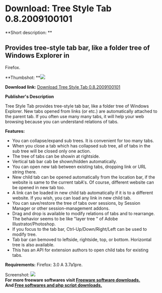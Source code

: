 # Download: Tree Style Tab 0.8.2009100101

**Short description: **

## Provides tree-style tab bar, like a folder tree of Windows Explorer in
Firefox.

  
**Thumbshot: **![](http://www.freewarefiles.com/screenshot/treestyletab_md.jpg)   
  
**Download link:** [Download Tree Style Tab 0.8.2009100101](http://freesoftwares.boysofts.com/Tree-Style-Tab_program_51703.html)  
  

**Publisher's Description**  
  

Tree Style Tab provides tree-style tab bar, like a folder tree of Windows
Explorer. New tabs opened from links (or etc.) are automatically attached to
the parent tab. If you often use many many tabs, it will help your web
browsing because you can understand relations of tabs.

**Features:**

  * You can collapse/expand sub trees. It is convenient for too many tabs. 
  * When you close a tab which has collapsed sub tree, all of tabs in the sub tree will be closed only one action. 
  * The tree of tabs can be showin at rightside. 
  * Vertical tab bar cab be shown/hidden automatically. 
  * You can open new tab between existing tabs, dropping link or URL string there. 
  * New child tab can be opened automatically from the location bar, if the website is same to the current tabA's. Of course, different website can be opened in new tab too. 
  * A link can be loaded in new child tab automatically if it is to a different website. If you wish, you can load any link in new child tab. 
  * You can save/restore the tree of tabs over sessions, by Session Manager or other session-management addons. 
  * Drag and drop is available to modify relations of tabs and to rearrange. The behavior seems to be like "layer tree " of Adobe Illustrator/Photoshop. 
  * If you focus to the tab bar, Ctrl-Up/Down/Right/Left can be used to modify tree. 
  * Tab bar can bemoved to leftside, rightside, top, or bottom. Horizontal tree is also available. 
  * This has an API for extension authors to open child tabs for existing tabs. 

**Requirements:** Firefox: 3.0 A 3.7a1pre.

  
  
Screenshot: ![](http://www.freewarefiles.com/screenshot/treestyletab.jpg)  
**For more freeware softwares visit [Freeware software downloads.](http://freesoftwares.boysofts.com/)**   
**And [Free softwares and php script downloads.](http://www.boysofts.com/)**

